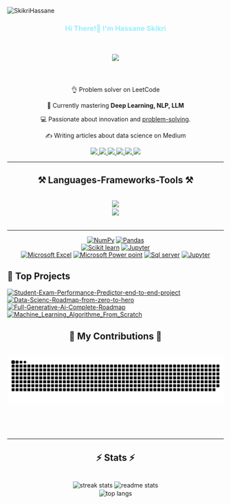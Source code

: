 <!-- Number of views---------------->

<p align="left"> <img src="https://komarev.com/ghpvc/?username=SkikriHassane01&label=Profile%20views&color=0e75b6&style=flat" alt="SkikriHassane" /> </p>

<!------------------------------------------------>

<h3 align="center" style="color: #99efff;">Hi There!👋 I'm Hassane Skikri</h3>

<h1 align="center">
    <img src="https://readme-typing-svg.herokuapp.com/?font=Righteous&size=35&center=true&vCenter=true&width=500&height=70&duration=4000&lines=I'm+a+Data+Scientist+📊;2++years+of+coding+💻;Medium+Writer+✍️" />
</h1>

<!------------------------------------------------>
<br/>

<div align="center">

👌 Problem solver on LeetCode 
  
 🌱 Currently mastering **Deep Learning, NLP, LLM**
 
 💻 Passionate about innovation and [problem-solving](https://leetcode.com/hassaneskikri/). 

 ✍️ Writing articles about data science on Medium

 </div>


 <div align="center"> 
  <a href="hassaneskikri@gmail.com">
    <img src="https://img.shields.io/badge/Gmail-333333?style=for-the-badge&logo=gmail&logoColor=red" />
  </a>
  <a href="https://www.linkedin.com/in/hassane-skikri-8b25b9308/" target="_blank">
    <img src="https://img.shields.io/badge/LinkedIn-0077B5?style=for-the-badge&logo=linkedin&logoColor=white" target="_blank" />
  </a>
  <a href="https://hassaneskikri.me/" target="_blank">
     <img src="https://img.shields.io/badge/Portfolio-FF5722?style=for-the-badge&logo=todoist&logoColor=white" target="_blank" />
  </a>
    <a href="https://medium.com/@Hassane_01" target="_blank">
    <img src="https://img.shields.io/badge/Medium-12100E?style=for-the-badge&logo=medium&logoColor=white" target="_blank" />
  </a>

   </a>
    <a href="https://www.kaggle.com/hassaneskikri" target="_blank">
    <img src="https://img.shields.io/badge/Kaggle-20BEFF?style=for-the-badge&logo=Kaggle&logoColor=white" target="_blank" />
  </a>

  </a>
    <a href="https://github.com/SkikriHassane01" target="_blank">
    <img src="https://img.shields.io/badge/GitHub-100000?style=for-the-badge&logo=github&logoColor=white" target="_blank" />
  </a>

  

</div>

<!------------------------------------------------>

<hr/>
 
<h2 align="center">⚒️ Languages-Frameworks-Tools ⚒️</h2>
<br/>
<div align="center">
    <img src="https://skillicons.dev/icons?i=python,c,cpp,javascript,java,github,git" />
  <br/>
    <img src="https://skillicons.dev/icons?i=sklearn,mysql,mongodb,vscode,visualstudio,azure,html,css" /><br>
</div>

<br/>
<hr/>
<div align="center">
   <p>
      <a href="#"><img alt="NumPy" src="https://img.shields.io/badge/Numpy-013243.svg?logo=numpy&logoColor=white"></a>
      <a href="#"><img alt="Pandas" src="https://img.shields.io/badge/Pandas-150458.svg?logo=pandas&logoColor=white"></a>
<!--       <a href="#"><img alt="TensorFlow" src="https://img.shields.io/badge/TensorFlow-FF6F00.svg?logo=TensorFlow&logoColor=white"></a> -->
   </br>
      <a href="#"><img alt="Scikit learn" src="https://img.shields.io/badge/scikit_learn-F7931E?style=for-the-badge&logo=scikit-learn&logoColor=white"></a>
<!--       <a href="#"><img alt="pytorch)" src="https://img.shields.io/badge/PyTorch-EE4C2C?style=for-the-badge&logo=pytorch&logoColor=white"></a> -->
      <a href="#"><img alt="Jupyter" src="https://img.shields.io/badge/Jupyter-F37626.svg?&style=for-the-badge&logo=Jupyter&logoColor=white"></a>
   </br>
      <a href="#"><img alt="Microsoft Excel" src="https://img.shields.io/badge/Microsoft_Excel-217346?style=for-the-badge&logo=microsoft-excel&logoColor=white"></a>
      <a href="#"><img alt="Microsoft Power point" src="https://img.shields.io/badge/Microsoft_PowerPoint-B7472A?style=for-the-badge&logo=microsoft-powerpoint&logoColor=white"></a>
      <a href="#"><img alt="Sql server" src="https://img.shields.io/badge/Microsoft_SQL_Server-CC2927?style=for-the-badge&logo=microsoft-sql-server&logoColor=white"></a>
      <a href="#"><img alt="Jupyter" src="https://img.shields.io/badge/Microsoft_Word-2B579A?style=for-the-badge&logo=microsoft-word&logoColor=white"></a>

    
  </p>
</div>

</hr>

<h2>📕 Top Projects</h2>

  <p align="left">
    <a href="https://github.com/SkikriHassane01/Student-Exam-Performance-Predictor-end-to-end-project"><img width="300" src="https://denvercoder1-github-readme-stats.vercel.app/api/pin/?username=SkikriHassane01&repo=Student-Exam-Performance-Predictor-end-to-end-project&theme=react&bg_color=1F222E&title_color=F85D7F&hide_border=true&icon_color=F8D866&show_icons=false&show_description=false" alt="Student-Exam-Performance-Predictor-end-to-end-project"></a>
    <a href="https://github.com/SkikriHassane01/Data-Scienc-Roadmap-from-zero-to-hero"><img width="300" src="https://denvercoder1-github-readme-stats.vercel.app/api/pin/?username=SkikriHassane01&repo=Data-Scienc-Roadmap-from-zero-to-hero&theme=react&bg_color=1F222E&title_color=F85D7F&hide_border=true&icon_color=F8D866&show_icons=false&show_description=false" alt="Data-Scienc-Roadmap-from-zero-to-hero"></a>
    <a href="https://github.com/SkikriHassane01/Full-Generative-Ai-Complete-Roadmap"><img width="300" src="https://denvercoder1-github-readme-stats.vercel.app/api/pin/?username=SkikriHassane01&repo=Full-Generative-Ai-Complete-Roadmap&theme=react&bg_color=1F222E&title_color=F85D7F&hide_border=true&icon_color=F8D866&show_icons=false&show_description=false" alt="Full-Generative-Ai-Complete-Roadmap"></a>
    <a href="https://github.com/SkikriHassane01/Machine_Learning_Algorithme_From_Scratch"><img width="300" src="https://denvercoder1-github-readme-stats.vercel.app/api/pin/?username=SkikriHassane01&repo=Machine_Learning_Algorithme_From_Scratch&theme=react&bg_color=1F222E&title_color=F85D7F&hide_border=true&icon_color=F8D866&show_icons=false&show_description=false" alt="Machine_Learning_Algorithme_From_Scratch"></a>
</p>



<div align="center">
  <h2>🐍 My Contributions 🐍</h2>
  <br>
  <img alt="snake eating my contributions" src="https://raw.githubusercontent.com/salesp07/salesp07/output/github-contribution-grid-snake.svg" />
  
  <br/><br/><br/>
</div>

<hr/>

<h2 align="center">⚡ Stats ⚡</h2>
<br>
<div align=center>
  <img width=390 src="https://github-readme-streak-stats-salesp07.vercel.app/?user=SkikriHassane01&count_private=true&theme=react&border_radius=10" alt="streak stats"/>
  <img width=390 src="https://github-readme-stats-salesp07.vercel.app/api?username=SkikriHassane01&count_private=true&show_icons=true&theme=react&rank_icon=github&border_radius=10" alt="readme stats" />
  <br/>
  <img width=325 align="center" src="https://github-readme-stats-salesp07.vercel.app/api/top-langs/?username=SkikriHassane01&hide=HTML&langs_count=8&layout=compact&theme=react&border_radius=10&size_weight=0.5&count_weight=0.5&exclude_repo=github-readme-stats" alt="top langs" />
</div>
